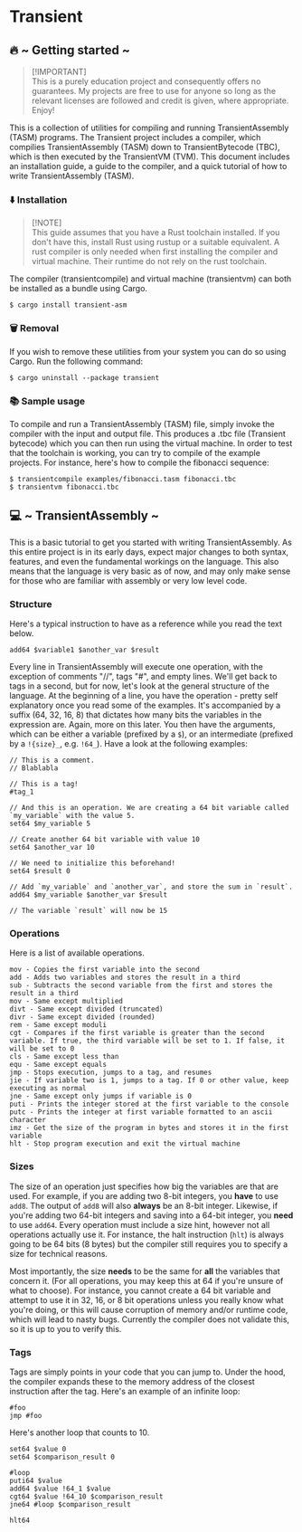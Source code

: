 # Transient

## 🔥 ~ Getting started ~
> [!IMPORTANT]\
> This is a purely education project and consequently offers no guarantees. My projects are free to use for anyone so long as the relevant licenses are followed and credit is given, where appropriate. Enjoy!

This is a collection of utilities for compiling and running TransientAssembly (TASM) programs. The Transient project includes a compiler, which compilies TransientAssembly (TASM) down to TransientBytecode (TBC), which is then executed by the TransientVM (TVM). This document includes an installation guide, a guide to the compiler, and a quick tutorial of how to write TransientAssembly (TASM).

### ⬇️ Installation

> [!NOTE]\
> This guide assumes that you have a Rust toolchain installed. If you don't have this, install Rust using rustup or a suitable equivalent. A rust compiler is only needed when first installing the compiler and virtual machine. Their runtime do not rely on the rust toolchain.

The compiler (transientcompile) and virtual machine (transientvm) can both be installed as a bundle using Cargo.
```
$ cargo install transient-asm
```

### 🗑️ Removal

If you wish to remove these utilities from your system you can do so using Cargo. Run the following command:
```
$ cargo uninstall --package transient
```

### 📚 Sample usage

To compile and run a TransientAssembly (TASM) file, simply invoke the compiler with the input and output file. This produces a .tbc file (Transient bytecode) which you can then run using the virtual machine. In order to test that the toolchain is working, you can try to compile of the example projects. For instance, here's how to compile the fibonacci sequence:
```
$ transientcompile examples/fibonacci.tasm fibonacci.tbc
$ transientvm fibonacci.tbc
```

## 💻 ~ TransientAssembly ~
This is a basic tutorial to get you started with writing TransientAssembly. As this entire project is in its early days, expect major changes to both syntax, features, and even the fundamental workings on the language. This also means that the language is very basic as of now, and may only make sense for those who are familiar with assembly or very low level code.
### Structure
Here's a typical instruction to have as a reference while you read the text below.
```
add64 $variable1 $another_var $result
```
Every line in TransientAssembly will execute one operation, with the exception of comments "//", tags "#", and empty lines. We'll get back to tags in a second, but for now, let's look at the general structure of the language. At the beginning of a line, you have the operation - pretty self explanatory once you read some of the examples. It's accompanied by a suffix (64, 32, 16, 8) that dictates how many bits the variables in the expression are. Again, more on this later. You then have the arguments, which can be either a variable (prefixed by a `$`), or an intermediate (prefixed by a `!{size}_`, e.g. `!64_`). Have a look at the following examples:
```
// This is a comment.
// Blablabla

// This is a tag!
#tag_1

// And this is an operation. We are creating a 64 bit variable called `my_variable` with the value 5.
set64 $my_variable 5

// Create another 64 bit variable with value 10
set64 $another_var 10

// We need to initialize this beforehand!
set64 $result 0

// Add `my_variable` and `another_var`, and store the sum in `result`.
add64 $my_variable $another_var $result

// The variable `result` will now be 15
```
### Operations
Here is a list of available operations.
```
mov - Copies the first variable into the second
add - Adds two variables and stores the result in a third
sub - Subtracts the second variable from the first and stores the result in a third
mov - Same except multiplied
divt - Same except divided (truncated)
divr - Same except divided (rounded)
rem - Same except moduli
cgt - Compares if the first variable is greater than the second variable. If true, the third variable will be set to 1. If false, it will be set to 0
cls - Same except less than
equ - Same except equals
jmp - Stops execution, jumps to a tag, and resumes
jie - If variable two is 1, jumps to a tag. If 0 or other value, keep executing as normal
jne - Same except only jumps if variable is 0
puti - Prints the integer stored at the first variable to the console
putc - Prints the integer at first variable formatted to an ascii character
imz - Get the size of the program in bytes and stores it in the first variable
hlt - Stop program execution and exit the virtual machine
```

### Sizes
The size of an operation just specifies how big the variables are that are used. For example, if you are adding two 8-bit integers, you **have** to use `add8`. The output of `add8` will also **always** be an 8-bit integer. Likewise, if you're adding two 64-bit integers and saving into a 64-bit integer, you **need** to use `add64`. Every operation must include a size hint, however not all operations actually use it. For instance, the halt instruction (`hlt`) is always going to be 64 bits (8 bytes) but the compiler still requires you to specify a size for technical reasons. 

Most importantly, the size **needs** to be the same for **all** the variables that concern it. (For all operations, you may keep this at 64 if you're unsure of what to choose). For instance, you cannot create a 64 bit variable and attempt to use it in 32, 16, or 8 bit operations unless you really know what you're doing, or this will cause corruption of memory and/or runtime code, which will lead to nasty bugs. Currently the compiler does not validate this, so it is up to you to verify this.

### Tags
Tags are simply points in your code that you can jump to. Under the hood, the compiler expands these to the memory address of the closest instruction after the tag. Here's an example of an infinite loop:
```
#foo
jmp #foo
```
Here's another loop that counts to 10.
```
set64 $value 0
set64 $comparison_result 0

#loop
puti64 $value
add64 $value !64_1 $value
cgt64 $value !64_10 $comparison_result
jne64 #loop $comparison_result

hlt64
```
